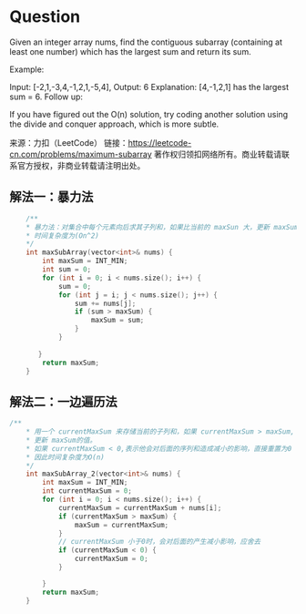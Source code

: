 # Question

Given an integer array nums, find the contiguous subarray (containing at least one number) which has the largest sum and return its sum.

Example:

Input: [-2,1,-3,4,-1,2,1,-5,4],
Output: 6
Explanation: [4,-1,2,1] has the largest sum = 6.
Follow up:

If you have figured out the O(n) solution, try coding another solution using the divide and conquer approach, which is more subtle.

来源：力扣（LeetCode）
链接：https://leetcode-cn.com/problems/maximum-subarray
著作权归领扣网络所有。商业转载请联系官方授权，非商业转载请注明出处。

## 解法一：暴力法

```c++
    /**
    * 暴力法：对集合中每个元素向后求其子列和，如果比当前的 maxSun 大，更新 maxSum的值
    * 时间复杂度为(On^2)
    */
    int maxSubArray(vector<int>& nums) {
        int maxSum = INT_MIN;
        int sum = 0;
        for (int i = 0; i < nums.size(); i++) {
            sum = 0;
            for (int j = i; j < nums.size(); j++) {
                sum += nums[j];
                if (sum > maxSum) {
                    maxSum = sum;
                }
            }
           
       }
        return maxSum;
    }

```

## 解法二：一边遍历法

```c++
/**
    * 用一个 currentMaxSum 来存储当前的子列和，如果 currentMaxSum > maxSum,
    * 更新 maxSum的值。
    * 如果 currentMaxSum < 0,表示他会对后面的序列和造成减小的影响，直接重置为0
    * 因此时间复杂度为O(n)
    */
    int maxSubArray_2(vector<int>& nums) {
        int maxSum = INT_MIN;
        int currentMaxSum = 0;
        for (int i = 0; i < nums.size(); i++) {
            currentMaxSum = currentMaxSum + nums[i];
            if (currentMaxSum > maxSum) {
                maxSum = currentMaxSum;
            }
            // currentMaxSum 小于0时，会对后面的产生减小影响，应舍去
            if (currentMaxSum < 0) {
                currentMaxSum = 0;
            }

        }
        return maxSum;
    }
```

